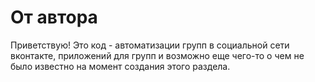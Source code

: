 # От автора
Приветствую! Это код - автоматизации групп в социальной сети вконтакте, приложений для групп и возможно еще чего-то о чем не было известно на момент создания этого раздела.
